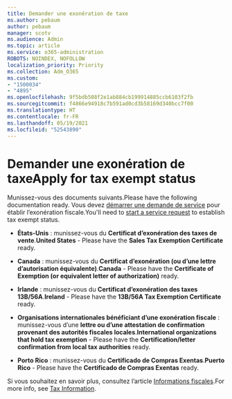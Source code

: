 ```yaml
---
title: Demander une exonération de taxe
ms.author: pebaum
author: pebaum
manager: scotv
ms.audience: Admin
ms.topic: article
ms.service: o365-administration
ROBOTS: NOINDEX, NOFOLLOW
localization_priority: Priority
ms.collection: Adm_O365
ms.custom:
- "1500034"
- "4895"
ms.openlocfilehash: 9f5bdb508f2e1ab884cb199914885ccb6103f2fb
ms.sourcegitcommit: f4866e94918c7b591ad0cd3b58169d340bcc7f00
ms.translationtype: HT
ms.contentlocale: fr-FR
ms.lasthandoff: 05/19/2021
ms.locfileid: "52543890"
---
```

# <a name="apply-for-tax-exempt-status"></a><span data-ttu-id="cc424-102">Demander une exonération de taxe</span><span class="sxs-lookup"><span data-stu-id="cc424-102">Apply for tax exempt status</span></span>

<span data-ttu-id="cc424-103">Munissez-vous des documents suivants.</span><span class="sxs-lookup"><span data-stu-id="cc424-103">Please have the following documentation ready.</span></span> <span data-ttu-id="cc424-104">Vous devez [démarrer une demande de service](https://go.microsoft.com/fwlink/p/?linkid=518322) pour établir l’exonération fiscale.</span><span class="sxs-lookup"><span data-stu-id="cc424-104">You'll need to [start a service request](https://go.microsoft.com/fwlink/p/?linkid=518322) to establish tax exempt status.</span></span>

- <span data-ttu-id="cc424-105">**États-Unis** : munissez-vous du **Certificat d’exonération des taxes de vente**.</span><span class="sxs-lookup"><span data-stu-id="cc424-105">**United States** - Please have the **Sales Tax Exemption Certificate** ready.</span></span>

- <span data-ttu-id="cc424-106">**Canada** : munissez-vous du **Certificat d’exonération (ou d’une lettre d’autorisation équivalente)**.</span><span class="sxs-lookup"><span data-stu-id="cc424-106">**Canada** - Please have the **Certificate of Exemption (or equivalent letter of authorization)** ready.</span></span>

- <span data-ttu-id="cc424-107">**Irlande** : munissez-vous du **Certificat d’exonération des taxes 13B/56A**.</span><span class="sxs-lookup"><span data-stu-id="cc424-107">**Ireland** - Please have the **13B/56A Tax Exemption Certificate** ready.</span></span>

- <span data-ttu-id="cc424-108">**Organisations internationales bénéficiant d’une exonération fiscale** : munissez-vous d’une **lettre ou d’une attestation de confirmation provenant des autorités fiscales locales**.</span><span class="sxs-lookup"><span data-stu-id="cc424-108">**International organizations that hold tax exemption** - Please have the **Certification/letter confirmation from local tax authorities** ready.</span></span>

- <span data-ttu-id="cc424-109">**Porto Rico** : munissez-vous du **Certificado de Compras Exentas**.</span><span class="sxs-lookup"><span data-stu-id="cc424-109">**Puerto Rico** - Please have the **Certificado de Compras Exentas** ready.</span></span>

<span data-ttu-id="cc424-110">Si vous souhaitez en savoir plus, consultez l’article [Informations fiscales](/microsoft-365/commerce/billing-and-payments/tax-information).</span><span class="sxs-lookup"><span data-stu-id="cc424-110">For more info, see [Tax Information](/microsoft-365/commerce/billing-and-payments/tax-information).</span></span>
